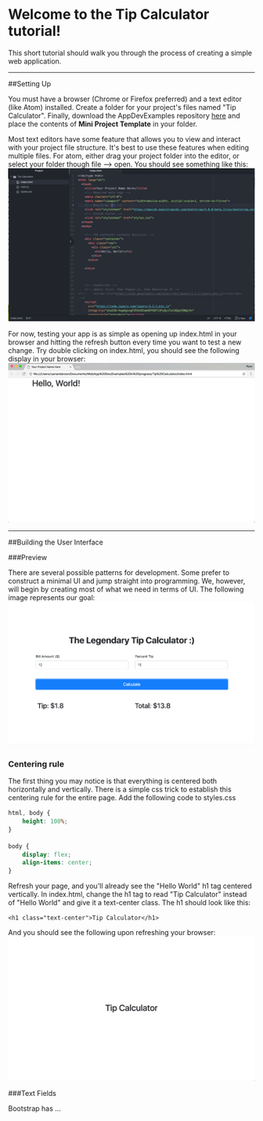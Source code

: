# Welcome to the Tip Calculator tutorial!

This short tutorial should walk you through the process of creating a simple web application.

------------


##Setting Up

You must have a browser (Chrome or Firefox preferred) and a text editor (like Atom) installed. Create a folder for your project's files named "Tip Calculator". Finally, download the AppDevExamples repository [here](https://github.com/rkanderson/AppDevExamples/archive/master.zip) and place the contents of **Mini Project Template** in your folder.

Most text editors have some feature that allows you to view and interact with your project file structure. It's best to use these features when editing multiple files. For atom, either drag your project folder into the editor, or select your folder though file --> open. You should see something like this:
![editor screenshot](README_assets/0_editor_screen.png)

For now, testing your app is as simple as opening up index.html in your browser and hitting the refresh button every time you want to test a new change. Try double clicking on index.html, you should see the following display in your browser:
![browser screenshot](README_assets/1_browser_screen.png)


----------


##Building the User Interface

###Preview

There are several possible patterns for development. Some prefer to construct a minimal UI and jump straight into programming. We, however, will begin by creating most of what we need in terms of UI.
The following image represents our goal:
![final goal screenshot](README_assets/2_final_goal_screen.png)
### Centering rule
The first thing you may notice is that everything is centered both horizontally and vertically. There is a simple css trick to establish this centering rule for the entire page. Add the following code to styles.css

```css
html, body {
    height: 100%;
}

body {
	display: flex;
	align-items: center;
}
```

Refresh your page, and you'll already see the "Hello World" h1 tag centered vertically. 
In index.html, change the h1 tag to read "Tip Calculator" instead of "Hello World" and give it a text-center class. The h1 should look like this:

```hmtl
<h1 class="text-center">Tip Calculator</h1>
```
  
And you should see the following upon refreshing your browser:	
![screenshot](README_assets/3_tip_calc_center.png)

###Text Fields

Bootstrap has ...


